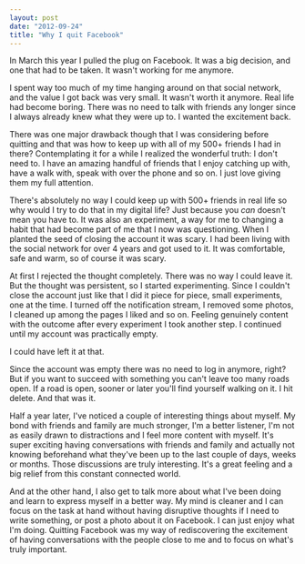 ```yaml
---
layout: post
date: "2012-09-24"
title: "Why I quit Facebook"
---
```


In March this year I pulled the plug on Facebook. It was a big decision, and one that had to be taken. It wasn't working for me anymore.

I spent way too much of my time hanging around on that social network, and the value I got back was very small. It wasn't worth it anymore. Real life had become boring. There was no need to talk with friends any longer since I always already knew what they were up to. I wanted the excitement back.

There was one major drawback though that I was considering before quitting and that was how to keep up with all of my 500+ friends I had in there? Contemplating it for a while I realized the wonderful truth: I don't need to. I have an amazing handful of friends that I enjoy catching up with, have a walk with, speak with over the phone and so on. I just love giving them my full attention.

There's absolutely no way I could keep up with 500+ friends in real life so why would I try to do that in my digital life? Just because you *can* doesn't mean you have to. It was also an experiment, a way for me to changing a habit that had become part of me that I now was questioning. When I planted the seed of closing the account it was scary. I had been living with the social network for over 4 years and got used to it. It was comfortable, safe and warm, so of course it was scary.

At first I rejected the thought completely. There was no way I could leave it. But the thought was persistent, so I started experimenting. Since I couldn't close the account just like that I did it piece for piece, small experiments, one at the time. I turned off the notification stream, I removed some photos, I cleaned up among the pages I liked and so on. Feeling genuinely content with the outcome after every experiment I took another step. I continued until my account was practically empty.

I could have left it at that.

Since the account was empty there was no need to log in anymore, right? But if you want to succeed with something you can't leave too many roads open. If a road is open, sooner or later you'll find yourself walking on it. I hit delete. And that was it.

Half a year later, I've noticed a couple of interesting things about myself. My bond with friends and family are much stronger, I'm a better listener, I'm not as easily drawn to distractions and I feel more content with myself. It's super exciting having conversations with friends and family and actually not knowing beforehand what they've been up to the last couple of days, weeks or months. Those discussions are truly interesting. It's a great feeling and a big relief from this constant connected world.

And at the other hand, I also get to talk more about what I've been doing and learn to express myself in a better way. My mind is cleaner and I can focus on the task at hand without having disruptive thoughts if I need to write something, or post a photo about it on Facebook. I can just enjoy what I'm doing. Quitting Facebook was my way of rediscovering the excitement of having conversations with the people close to me and to focus on what's truly important.
